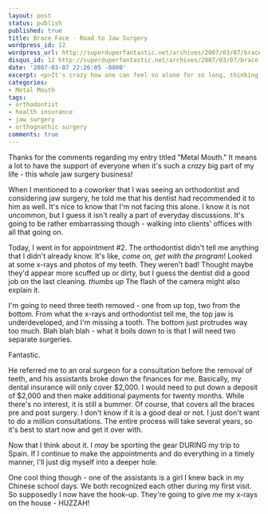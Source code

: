 ```yaml
---
layout: post
status: publish
published: true
title: Brace Face - Road to Jaw Surgery
wordpress_id: 12
wordpress_url: http://superduperfantastic.net/archives/2007/03/07/brace-face/
disqus_id: 12 http://superduperfantastic.net/archives/2007/03/07/brace-face/
date: '2007-03-07 22:26:05 -0800'
excerpt: <p>It's crazy how one can feel so alone for so long, thinking that they're the only one dealing with x, y, and z. Turns out there are many out there with jaw surgery experience.</p>
categories:
- Metal Mouth
tags:
- orthodontist
- health insurance
- jaw surgery
- orthognathic surgery
comments: true
---
```

Thanks for the comments regarding my entry titled "Metal Mouth." It means a lot to have the support of everyone when it's such a _crazy_ big part of my life - this whole jaw surgery business!

When I mentioned to a coworker that I was seeing an orthodontist and considering jaw surgery, he told me that his dentist had recommended it to him as well. It's nice to know that I'm not facing this alone. I know it is not uncommon, but I guess it isn't really a part of everyday discussions. It's going to be rather embarrassing though - walking into clients' offices with all that going on.

Today, I went in for appointment #2. The orthodontist didn't tell me anything that I didn't already know. It's like, _come on, get with the program_! Looked at some x-rays and photos of my teeth. They weren't bad! Thought maybe they'd appear more scuffed up or dirty, but I guess the dentist did a good job on the last cleaning. *thumbs up* The flash of the camera might also explain it.

I'm going to need three teeth removed - one from up top, two from the bottom. From what the x-rays and orthodontist tell me, the top jaw is underdeveloped, and I'm missing a tooth. The bottom just protrudes way too much. Blah blah blah - what it boils down to is that I will need two separate surgeries.

Fantastic.

He referred me to an oral surgeon for a consultation before the removal of teeth, and his assistants broke down the finances for me. Basically, my dental insurance will only cover $2,000\. I would need to put down a deposit of $2,000 and then make additional payments for twenty months. While there's no interest, it is still a bummer. Of course, that covers all the braces pre and post surgery. I don't know if it is a good deal or not. I just don't want to do a million consultations. The entire process will take several years, so it's best to start now and get it over with.

Now that I think about it. I _may_ be sporting the gear DURING my trip to Spain. If I continue to make the appointments and do everything in a timely manner, I'll just dig myself into a deeper hole.

One cool thing though - one of the assistants is a girl I knew back in my Chinese school days. We both recognized each other during my first visit. So supposedly I now have the hook-up. They're going to give me my x-rays on the house - HUZZAH!